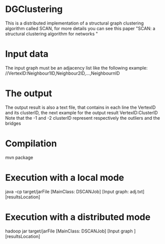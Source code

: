 # DGClustering
This is a distributed  implementation of a structural graph clustering algorithm called SCAN, for more details you can see this paper "SCAN: a structural clustering algorithm for networks
"
# Input data
The input graph must be an adjacency list like the following example:
//VertexID:Neighbour1ID,Neighbour2ID,...,NeighbournID
# The output
 The output result is also a text file, that contains in each line the VertexID and its clusterID, the next example for the output result
VertexID:ClusterID
Note that the -1 and -2 clusterID represent respectively  the outliers and the bridges 
# Compilation 
mvn package
# Execution with a local mode
java -cp target/jarFile [MainClass: DSCANJob] [Input graph: adj.txt] [resultsLocation]
# Execution with a distributed mode
hadoop jar target/jarFile [MainClass: DSCANJob] [Input graph ] [resultsLocation]

